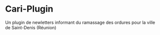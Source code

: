 # Cari-Plugin
Un plugin de newletters informant du ramassage des ordures pour la ville de Saint-Denis (Réunion)
